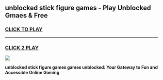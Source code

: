 
## unblocked stick figure games - Play Unblocked Gmaes & Free
<h3>
<a href="https://premium.freeplayer.one?title=unblocked_stick_figure_games&ref=19F">CLICK TO PLAY</a></h3>
<hr>

<h3>
<a href="https://premium.freeplayer.one?title=unblocked_stick_figure_games&ref=19F">CLICK 2 PLAY</a>
  
</h3>

<a href="https://premium.freeplayer.one?title=unblocked_stick_figure_games&ref=19F/"><img src="https://clearcache.store/games.png"></a>


**unblocked stick figure games games unblocked: Your Gateway to Fun and Accessible Online Gaming**
